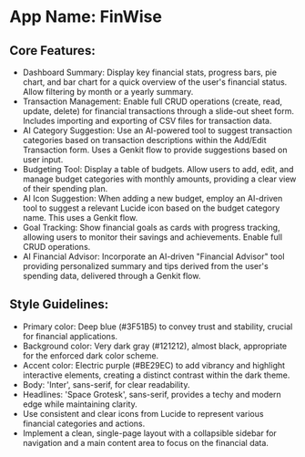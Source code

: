 # **App Name**: FinWise

## Core Features:

- Dashboard Summary: Display key financial stats, progress bars, pie chart, and bar chart for a quick overview of the user's financial status.  Allow filtering by month or a yearly summary.
- Transaction Management: Enable full CRUD operations (create, read, update, delete) for financial transactions through a slide-out sheet form. Includes importing and exporting of CSV files for transaction data.
- AI Category Suggestion: Use an AI-powered tool to suggest transaction categories based on transaction descriptions within the Add/Edit Transaction form. Uses a Genkit flow to provide suggestions based on user input.
- Budgeting Tool: Display a table of budgets. Allow users to add, edit, and manage budget categories with monthly amounts, providing a clear view of their spending plan.
- AI Icon Suggestion: When adding a new budget, employ an AI-driven tool to suggest a relevant Lucide icon based on the budget category name.  This uses a Genkit flow.
- Goal Tracking: Show financial goals as cards with progress tracking, allowing users to monitor their savings and achievements.  Enable full CRUD operations.
- AI Financial Advisor: Incorporate an AI-driven "Financial Advisor" tool providing personalized summary and tips derived from the user's spending data, delivered through a Genkit flow.

## Style Guidelines:

- Primary color: Deep blue (#3F51B5) to convey trust and stability, crucial for financial applications.
- Background color: Very dark gray (#121212), almost black, appropriate for the enforced dark color scheme.
- Accent color: Electric purple (#BE29EC) to add vibrancy and highlight interactive elements, creating a distinct contrast within the dark theme.
- Body: 'Inter', sans-serif, for clear readability.
- Headlines: 'Space Grotesk', sans-serif, provides a techy and modern edge while maintaining clarity.
- Use consistent and clear icons from Lucide to represent various financial categories and actions.
- Implement a clean, single-page layout with a collapsible sidebar for navigation and a main content area to focus on the financial data.